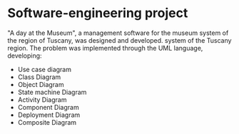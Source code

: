 # Software-engineering project
"A day at the Museum", a management software for the museum system of the region of Tuscany, was designed and developed. 
system of the Tuscany region. The problem was implemented through the UML language, developing: 
- Use case diagram
- Class Diagram
- Object Diagram
- State machine Diagram
- Activity Diagram
- Component Diagram
- Deployment Diagram
- Composite Diagram
